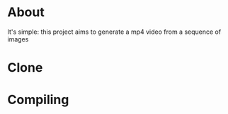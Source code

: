 # About

It's simple: this project aims to generate a mp4 video 
from a sequence of images

# Clone

# Compiling